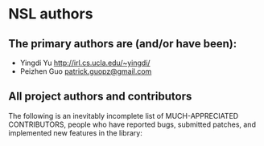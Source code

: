 NSL authors
===========

## The primary authors are (and/or have been):

* Yingdi Yu <http://irl.cs.ucla.edu/~yingdi/>
* Peizhen Guo <patrick.guopz@gmail.com>


## All project authors and contributors

The following is an inevitably incomplete list of MUCH-APPRECIATED CONTRIBUTORS,
people who have reported bugs, submitted patches, and implemented new features
in the library:
